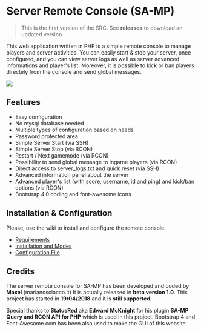 # Server Remote Console (SA-MP)

> This is the first version of the SRC. See **releases** to download an updated version.

This web application written in PHP is a simple remote console to manage players and server activities.
You can easily start & stop your server, once configured, and you can view server logs as well as server advanced informations and player's list. Moreover, it is possible to kick or ban players directely from the console and send global messages.

![](https://i.imgur.com/tLE7aT1.png)


## Features

- Easy configuration
- No mysql database needed
- Multiple types of configuration based on needs
- Password protected area
- Simple Server Start (via SSH)
- Simple Server Stop (via RCON)
- Restart / Next gamemode (via RCON)
- Possibility to send global message to ingame players (via RCON)
- Direct access to server_logs.txt and quick reset (via SSH)
- Advanced information panel about the server
- Advanced player's list (with score, username, id and ping) and kick/ban options (via RCON)
- Bootstrap 4.0 coding and font-awesome icons


## Installation & Configuration

Please, use the wiki to install and configure the remote console. 
* [Requirements](https://github.com/Maxelweb/ServerRemoteConsoleSAMP/wiki/Requirements)
* [Installation and Modes](https://github.com/Maxelweb/ServerRemoteConsoleSAMP/wiki/Installation-&-Modes)
* [Configuration File](https://github.com/Maxelweb/ServerRemoteConsoleSAMP/wiki/Edit-Configuration-File)


## Credits

The server remote console for SA-MP has been developed and coded by **Maxel** (marianosciacco.it)
It is actually released in **beta version 1.0**.
This project has started in __19/04/2018__ and it is __still supported__. 

Special thanks to __StatusRed__ aka __Edward McKnight__ for his plugin **SA-MP Query and RCON API for PHP** which is used in this project. 
Bootstrap 4 and Font-Awesome.com has been also used to make the GUI of this website.
